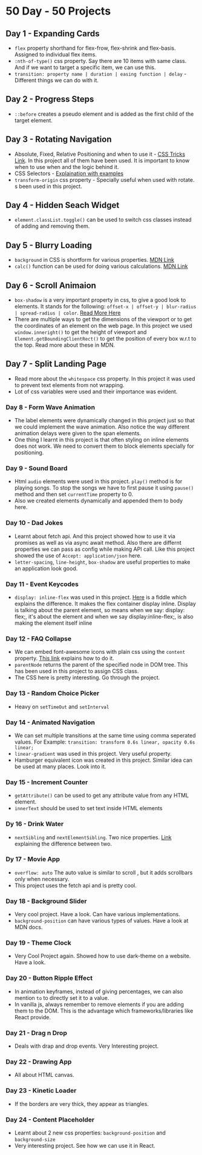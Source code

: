 50 Day - 50 Projects
================

## Day 1 - Expanding Cards

* `flex` property shorthand for flex-frow, flex-shrink and flex-basis. Assigned to individual flex items.
* `:nth-of-type()` css property. Say there are 10 items with same class. And if we want to target a specific item, we can use this. 
* `transition: property name | duration | easing function | delay` - Different things we can do with it.



## Day 2 - Progress Steps

* `::before` creates a pseudo element and is added as the first child of the target element.



## Day 3 - Rotating Navigation

- Absolute, Fixed, Relative Positioning and when to use it - [CSS Tricks Link](https://css-tricks.com/absolute-relative-fixed-positioining-how-do-they-differ/). In this project all of them have been used. It is important to know when to use when and the logic behind it. 
- CSS Selectors - [Explaination with examples](https://code.tutsplus.com/tutorials/the-30-css-selectors-you-must-memorize--net-16048) 
- `transform-origin` css property - Specially useful when used with rotate. s been used in this project.



## Day 4 - Hidden Seach Widget 

- `element.classList.toggle()` can be used to switch css classes instead of adding and removing them.



## Day 5 - Blurry Loading

- `background` in CSS is shortform for various properties. [MDN Link](https://developer.mozilla.org/en-US/docs/Web/CSS/background)
- `calc()` function can be used for doing various calculations. [MDN Link](https://developer.mozilla.org/en-US/docs/Web/CSS/calc())




## Day 6 - Scroll Animaion

- `box-shadow` is a very important property in css, to give a good look to elements. It stands for the following: `offset-x | offset-y | blur-radius | spread-radius | color`. [Read More Here](https://developer.mozilla.org/en-US/docs/Web/CSS/box-shadow)
- There are multiple ways to get the dimensions of the viewport or to get the coordinates of an element on the web page. In this project we used `window.inneright()` to get the height of viewport and `Element.getBoundingClientRect()` to get the position of every box w.r.t to the top. Read more about these in MDN. 




## Day 7 - Split Landing Page

- Read more about the `whitespace` css property. In this project it was used to prevent text elements from not wrapping.
- Lot of css variables were used and their importance was evident.



### Day 8 - Form Wave Animation

- The label elements were dynamically changed in this project just so that we could implement the wave animation. Also notice the way different animation delays were given to the span elements.
- One thing I learnt in this project is that often styling on inline elements does not work. We need to convert them to block elements specially for positioning. 




### Day 9 - Sound Board

- Html `audio` elements were used in this project. `play()` method is for playing songs. To stop the songs we have to first pause it using `pause()` method and then set `currentTime` property to 0.
- Also we created elements dynamically and appended them to body here.

 

### Day 10 - Dad Jokes

- Learnt about fetch api. And this project showed how to use it via promises as well as via async await method. Also there are differnt properties we can pass as config while making API call. Like this project showed the use of `Accept: application/json` here.
- `letter-spacing`, `line-height`, `box-shadow` are useful properties to make an application look good.



### Day 11 - Event Keycodes

- `display: inline-flex` was used in this project. [Here](http://jsfiddle.net/mgr0en3q/1/) is a fiddle which explains the difference. It makes the flex container display inline. Display is talking about the parent element, so means when we say: display: flex;, it's about the element and when we say display:inline-flex;, is also making the element itself inline



### Day 12 - FAQ Collapse

- We can embed font-awesome icons with plain css using the `content` property. [This link](https://fontawesome.com/how-to-use/on-the-web/advanced/css-pseudo-elements) explains how to do it.
- `parentNode` returns the parent of the specified node in DOM tree. This has been used in this project to assign CSS class.
- The CSS here is pretty interesting. Go through the project. 



### Day 13 - Random Choice Picker

- Heavy on `setTimeOut` and `setInterval` 



### Day 14 - Animated Navigation

- We can set multiple transitions at the same time using comma seperated values. For Example: `transition: transform 0.6s linear, opacity 0.6s linear;`
- `linear-gradient` was used in this project. Very useful property.
- Hamburger equivalent icon was created in this project. Similar idea can be used at many places. Look into it.


### Day 15 - Increment Counter

- `getAttribute()` can be used to get any attribute value from any HTML element.
- `innerText` should be used to set text inside HTML elements  


### Dy 16 - Drink Water

- `nextSibling` and `nextElementSibling`. Two nice properties. [Link](https://stackoverflow.com/questions/31097016/whats-the-difference-between-nextelementsibling-vs-nextsibling) explaining the difference between two.


### Dy 17 - Movie App

- `overflow: auto` The auto value is similar to scroll , but it adds scrollbars only when necessary.
- This project uses the fetch api and is pretty cool. 


### Day 18 - Background Slider

- Very cool project. Have a look. Can have various implementations.
- `background-position` can have various types of values. Have a look at MDN docs.


### Day 19 - Theme Clock

- Very Cool Project again. Showed how to use dark-theme on a website. Have a look.


### Day 20 - Button Ripple Effect

- In animation keyframes, instead of giving percentages, we can also mention `to` to directly set it to a value.
- In vanilla js, always remember to remove elements if you are adding them to the DOM. This is the advantage which frameworks/libraries like React provide.


### Day 21 - Drag n Drop

- Deals with drap and drop events. Very Interesting project.

### Day 22 - Drawing App

- All about HTML canvas.

### Day 23 - Kinetic Loader

- If the borders are very thick, they appear as triangles.

### Day 24 - Content Placeholder

- Learnt about 2 new css properties: `background-position` and `background-size`
- Very interesting project. See how we can use it in React.